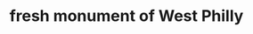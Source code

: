 ---
pid: RS392
title: fresh monument of West Philly
location_transcription: in front of overbrook high school
zipcode: '19138'
outside_phl: 
neighborhood: West Oak Lane
age: '31'
age_range: 30-39
instagram: 
image_file_name: RS_392.jpg
proposal_transcription: |-
  Statue of the Actor/rapper Will Smith
  He done a lot for my part of the city. (West Philly)
topic: Art,Family,History,Music,Pop Culture
topic_summary: 0, 0, 0, 0, 0
type: Sculpture Statue
keywords_other: 
credit: 
image_labels: 
twitter: 
facebook: 
permalink: "/monuments/rs392/"
layout: item-page
---